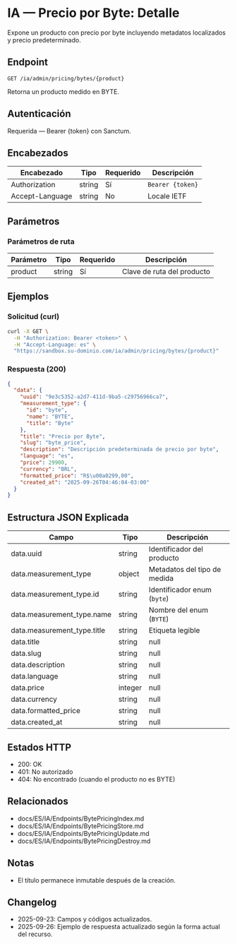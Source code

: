 # IA — Precio por Byte: Detalle

Expone un producto con precio por byte incluyendo metadatos localizados y precio predeterminado.

## Endpoint

```
GET /ia/admin/pricing/bytes/{product}
```

Retorna un producto medido en BYTE.

## Autenticación

Requerida — Bearer {token} con Sanctum.

## Encabezados

| Encabezado       | Tipo   | Requerido | Descripción |
| ---------------- | ------ | --------- | ----------- |
| Authorization    | string | Sí        | `Bearer {token}` |
| Accept-Language  | string | No        | Locale IETF |

## Parámetros

### Parámetros de ruta

| Parámetro | Tipo   | Requerido | Descripción |
| --------- | ------ | --------- | ----------- |
| product   | string | Sí        | Clave de ruta del producto |

## Ejemplos

### Solicitud (curl)

```bash
curl -X GET \
  -H "Authorization: Bearer <token>" \
  -H "Accept-Language: es" \
  "https://sandbox.su-dominio.com/ia/admin/pricing/bytes/{product}"
```

### Respuesta (200)

```json
{
  "data": {
    "uuid": "9e3c5352-a2d7-411d-9ba5-c29756966ca7",
    "measurement_type": {
      "id": "byte",
      "name": "BYTE",
      "title": "Byte"
    },
    "title": "Precio por Byte",
    "slug": "byte_price",
    "description": "Descripción predeterminada de precio por byte",
    "language": "es",
    "price": 29900,
    "currency": "BRL",
    "formatted_price": "R$\u00a0299,00",
    "created_at": "2025-09-26T04:46:04-03:00"
  }
}
```

## Estructura JSON Explicada

| Campo                         | Tipo        | Descripción |
| ----------------------------- | ----------- | ----------- |
| data.uuid                     | string      | Identificador del producto |
| data.measurement_type         | object      | Metadatos del tipo de medida |
| data.measurement_type.id      | string      | Identificador enum (`byte`) |
| data.measurement_type.name    | string      | Nombre del enum (`BYTE`) |
| data.measurement_type.title   | string      | Etiqueta legible |
| data.title                    | string|null | Título localizado del producto |
| data.slug                     | string|null | Slug usado internamente |
| data.description              | string|null | Descripción predeterminada |
| data.language                 | string|null | Locale asociado al título predeterminado |
| data.price                    | integer|null | Precio predeterminado en la unidad mínima |
| data.currency                 | string|null | Código ISO de la moneda |
| data.formatted_price          | string|null | Precio formateado |
| data.created_at               | string|null | Marca temporal de creación (ISO 8601) |

## Estados HTTP

- 200: OK
- 401: No autorizado
- 404: No encontrado (cuando el producto no es BYTE)

## Relacionados

- docs/ES/IA/Endpoints/BytePricingIndex.md
- docs/ES/IA/Endpoints/BytePricingStore.md
- docs/ES/IA/Endpoints/BytePricingUpdate.md
- docs/ES/IA/Endpoints/BytePricingDestroy.md

## Notas

- El título permanece inmutable después de la creación.

## Changelog

- 2025-09-23: Campos y códigos actualizados.
- 2025-09-26: Ejemplo de respuesta actualizado según la forma actual del recurso.
